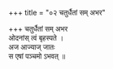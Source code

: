 +++
title = "०२ चतुर्धैतां सम् अभर"

+++
चतुर्धैतां सम् अभर  
ओदनांस् त्वं बृहस्पते ।  
अज आज्याज् जातः  
स एषां पञ्चमो ऽभवत् ॥